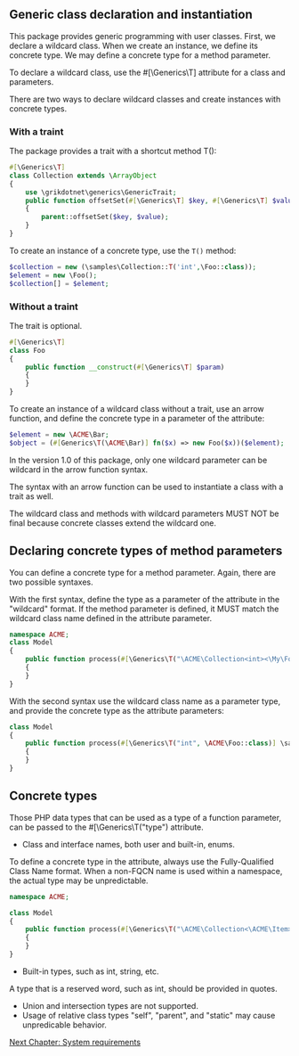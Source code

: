## Generic class declaration and instantiation

This package provides generic programming with user classes.
First, we declare a wildcard class. When we create an instance, we define its concrete type.
We may define a concrete type for a method parameter.

To declare a wildcard class, use the #[\Generics\T] attribute for a class and parameters.

There are two ways to declare wildcard classes and create instances with concrete types.

### With a traint

The package provides a trait with a shortcut method T():

```php
#[\Generics\T]
class Collection extends \ArrayObject
{
    use \grikdotnet\generics\GenericTrait;
    public function offsetSet(#[\Generics\T] $key, #[\Generics\T] $value): void
    {
        parent::offsetSet($key, $value);
    }
}
```

To create an instance of a concrete type, use the `T()` method:
```php
$collection = new (\samples\Collection::T('int',\Foo::class));
$element = new \Foo();
$collection[] = $element;
```

### Without a traint

The trait is optional.

```php
#[\Generics\T]
class Foo
{
    public function __construct(#[\Generics\T] $param)
    {
    }
}
```

To create an instance of a wildcard class without a trait, use an arrow function,
and define the concrete type in a parameter of the attribute:
```php
$element = new \ACME\Bar;
$object = (#[Generics\T(\ACME\Bar)] fn($x) => new Foo($x))($element);
```
In the version 1.0 of this package, only one wildcard parameter can be wildcard in the arrow function syntax. 

The syntax with an arrow function can be used to instantiate a class with a trait as well. 

The wildcard class and methods with wildcard parameters MUST NOT be final
because concrete classes extend the wildcard one.

## Declaring concrete types of method parameters 

You can define a concrete type for a method parameter.
Again, there are two possible syntaxes.

With the first syntax, define the type as a parameter of the attribute in the
"wildcard<concrete>" format. If the method parameter is defined, it MUST match the wildcard class name 
defined in the attribute parameter.
```php
namespace ACME;
class Model
{
    public function process(#[\Generics\T("\ACME\Collection<int><\My\Foo>")] Collection $collection)
    {
    }
}
```

With the second syntax use the wildcard class name as a parameter type, 
and provide the concrete type as the attribute parameters:
```php
class Model
{
    public function process(#[\Generics\T("int", \ACME\Foo::class)] \samples\Collection $collection)
    {
    }
}
```


## Concrete types

Those PHP data types that can be used as a type of a function parameter, can be 
passed to the #[\Generics\T("type") attribute.

* Class and interface names, both user and built-in, enums.

To define a concrete type in the attribute, always use the Fully-Qualified Class Name format.
When a non-FQCN name is used within a namespace, the actual type may be unpredictable.

```php
namespace ACME;

class Model
{
    public function process(#[\Generics\T("\ACME\Collection<\ACME\Item>")] Collection $collection)
    {
    }
}
```


* Built-in types, such as int, string, etc. 

A type that is a reserved word, such as int, should be provided in quotes.
 
* Union and intersection types are not supported.
* Usage of relative class types "self", "parent", and "static" may cause unpredicable behavior.

[Next Chapter: System requirements](compatibility.md)